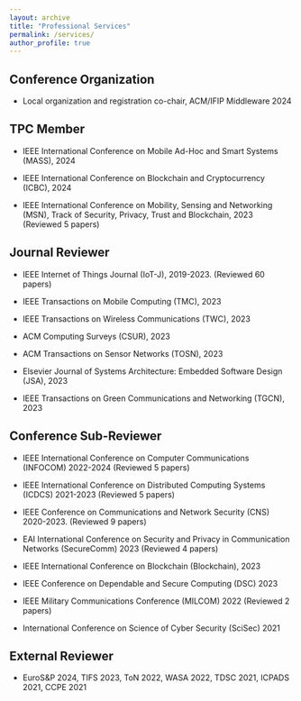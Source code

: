 ```yaml
---
layout: archive
title: "Professional Services"
permalink: /services/
author_profile: true
---
```


## Conference Organization
- Local organization and registration co-chair, ACM/IFIP Middleware 2024

## TPC Member
- IEEE International Conference on Mobile Ad-Hoc and Smart Systems (MASS), 2024

- IEEE International Conference on Blockchain and Cryptocurrency (ICBC), 2024

- IEEE International Conference on Mobility, Sensing and Networking (MSN), Track of Security, Privacy, Trust and Blockchain, 2023 (Reviewed 5 papers)

## Journal Reviewer
- IEEE Internet of Things Journal (IoT-J), 2019-2023. (Reviewed 60 papers)

- IEEE Transactions on Mobile Computing (TMC), 2023

- IEEE Transactions on Wireless Communications (TWC), 2023

- ACM Computing Surveys (CSUR), 2023

- ACM Transactions on Sensor Networks (TOSN), 2023

- Elsevier Journal of Systems Architecture: Embedded Software Design (JSA), 2023

- IEEE Transactions on Green Communications and Networking (TGCN), 2023

## Conference Sub-Reviewer
- IEEE International Conference on Computer Communications (INFOCOM) 2022-2024 (Reviewed 5 papers)

- IEEE International Conference on Distributed Computing Systems (ICDCS) 2021-2023  (Reviewed 5 papers)

- IEEE Conference on Communications and Network Security (CNS) 2020-2023.  (Reviewed 9 papers)

- EAI International Conference on Security and Privacy in Communication Networks (SecureComm) 2023 (Reviewed 4 papers)

- IEEE International Conference on Blockchain (Blockchain), 2023

- IEEE Conference on Dependable and Secure Computing (DSC) 2023

- IEEE Military Communications Conference (MILCOM) 2022 (Reviewed 2 papers)

- International Conference on Science of Cyber Security (SciSec) 2021

## External Reviewer
- EuroS&P 2024, TIFS 2023, ToN 2022, WASA 2022, TDSC 2021, ICPADS 2021, CCPE 2021
